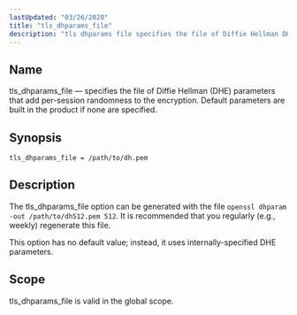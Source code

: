 ```yaml
---
lastUpdated: "03/26/2020"
title: "tls_dhparams_file"
description: "tls dhparams file specifies the file of Diffie Hellman DHE parameters that add per session randomness to the encryption Default parameters are built in the product if none are specified tls dhparams file path to dh pem The tls dhparams file option can be generated with the file openssl dhparam..."
---
```


<a name="conf.ref.tls_dhparams_file"></a> 
## Name

tls_dhparams_file — specifies the file of Diffie Hellman (DHE) parameters that add per-session randomness to the encryption. Default parameters are built in the product if none are specified.

## Synopsis

`tls_dhparams_file = /path/to/dh.pem`

<a name="idp26913232"></a> 
## Description

The tls_dhparams_file option can be generated with the file `openssl dhparam -out /path/to/dh512.pem 512`. It is recommended that you regularly (e.g., weekly) regenerate this file.

This option has no default value; instead, it uses internally-specified DHE parameters.

<a name="idp26916192"></a> 
## Scope

tls_dhparams_file is valid in the global scope.
